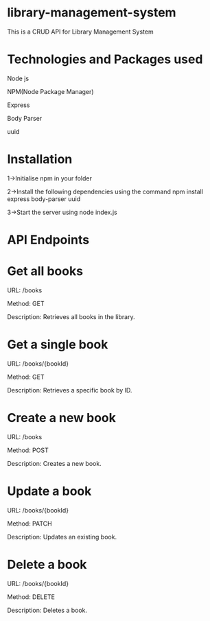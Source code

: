 # library-management-system
This is a CRUD API for Library Management System

# Technologies and Packages used 
Node js

NPM(Node Package Manager)

Express 

Body Parser

uuid 

# Installation 

1->Initialise npm in your folder

2->Install the following dependencies using the command npm install express body-parser uuid

3->Start the server using node index.js




# API Endpoints 

# Get all books

URL: /books

Method: GET

Description: Retrieves all books in the library.

# Get a single book

URL: /books/{bookId}

Method: GET

Description: Retrieves a specific book by ID.

# Create a new book


URL: /books

Method: POST

Description: Creates a new book.

# Update a book

URL: /books/{bookId}

Method: PATCH

Description: Updates an existing book.

# Delete a book

URL: /books/{bookId}

Method: DELETE

Description: Deletes a book.




